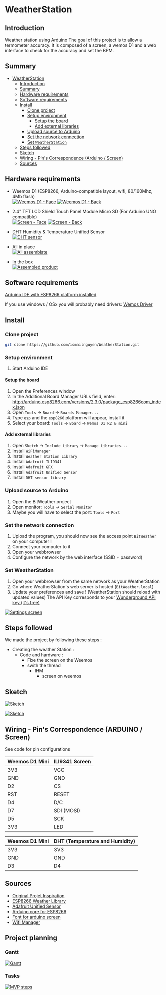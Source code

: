 # WeatherStation

## Introduction
Weather station using Arduino
The goal of this project is to allow a termometer accuracy. It is composed of a screen, a wemos D1 and a web interface to check for the accuracy and set the BPM.<BR>

## Summary

- [WeatherStation](#weatherstation)
    - [Introduction](#introduction)
    - [Summary](#summary)
    - [Hardware requirements](#hardware-requirements)
    - [Software requirements](#software-requirements)
    - [Install](#install)
        - [Clone project](#clone-project)
        - [Setup environment](#setup-environment)
            - [Setup the board](#setup-the-board)
            - [Add external libraries](#add-external-libraries)
        - [Upload source to Arduino](#upload-source-to-arduino)
        - [Set the network connection](#set-the-network-connection)
        - [Set `WeatherStation`](#set-weatherstation)
    - [Steps followed](#steps-followed)
    - [Sketch](#sketch)
    - [Wiring - Pin's Correspondence (Arduino / Screen)](#wiring---pins-correspondence-arduino--screen)
    - [Sources](#sources)

## Hardware requirements
- Weemos D1 (ESP8266, Arduino-compatible layout, wifi, 80/160Mhz, 4Mb flash)<BR>
[![Weemos D1 - Face](http://i.imgur.com/Wp4gmGz.jpg)](http://i.imgur.com/Wp4gmGz.jpg)
[![Weemos D1 - Back](http://i.imgur.com/7sasqUQ.jpg)](http://i.imgur.com/7sasqUQ.jpg)<BR>

- 2.4" TFT LCD Shield Touch Panel Module Micro SD (For Arduino UNO compatible)<BR>
[![Screen - Face](http://i.imgur.com/AzSjkEK.jpg)](http://i.imgur.com/AzSjkEK.jpg)
[![Screen - Back](http://i.imgur.com/h1CRPeX.jpg)](http://i.imgur.com/h1CRPeX.jpg)<BR>

- DHT Humidity & Temperature Unified Sensor<BR>
[![DHT sensor](http://i.imgur.com/hwdQ30U.png)](http://i.imgur.com/hwdQ30U.png)

- All in place<BR>
[![All assemblate](http://i.imgur.com/ysy0L4u.jpg)](http://i.imgur.com/ysy0L4u.jpg)<BR>

- In the box<BR>
[![Assembled product](http://i.imgur.com/DLzYr5T.jpg)](http://i.imgur.com/DLzYr5T.jpg)

## Software requirements

[Arduino IDE with ESP8266 platform installed](https://www.arduino.cc/en/main/software)

If you use windows / OSx you will probably need drivers: [Wemos Driver](https://www.wemos.cc/downloads)


## Install

### Clone project

```sh
git clone https://github.com/ismailnguyen/WeatherStation.git  
```

### Setup environment

1. Start Arduino IDE

#### Setup the board

1. Open the Preferences window
2. In the Additional Board Manager URLs field, enter: http://arduino.esp8266.com/versions/2.3.0/package_esp8266com_index.json
3. Open `Tools` -> `Board` -> `Boards Manager...`
4. Type `esp` and the `esp8266` platform will appear, install it
5. Select your board: `Tools` -> `Board` -> `Wemos D1 R2 & mini`

#### Add external libraries

1. Open `Sketch` -> `Include Library` -> `Manage Libraries...`
2. Install `WiFiManager`
3. Install `Weather Station Library`
4. Install `Adafruit ILI9341`
5. Install `Adafruit GFX`
6. Install `Adafruit Unified Sensor`
7. Install `DHT sensor library`

### Upload source to Arduino

1. Open the BitWeather project
2. Open monitor: `Tools` -> `Serial Monitor`
3. Maybe you will have to select the port: `Tools` -> `Port`

### Set the network connection

1. Upload the program, you should now see the access point `BitWeather` on your computer !
2. Connect your computer to it
3. Open your webbrowser
4. Configure the network by the web interface (SSID + password)

### Set WeatherStation

1. Open your webbrowser from the same network as your WeatherStation
2. Go where WeatherStation's web server is hosted (`BitWeather.local`)
3. Update your preferences and save ! (WeatherStation should reload with updated values)
The API Key corresponds to your [Wunderground API key (it's free)](https://www.wunderground.com/member/registration/)


[![Settings screen](http://i.imgur.com/KKq17dF.png)](http://i.imgur.com/KKq17dF.png)

## Steps followed
We made the project by following these steps :

- Creating the weather Station :
  - Code and hardware :
    - Fixe the screen on the Weemos
    - swith the thread
      - IHM
        - screen on weemos

## Sketch

[![Sketch](http://i.imgur.com/LSkxa9y.png)](http://i.imgur.com/LSkxa9y.png)

[![Sketch](http://i.imgur.com/eUit68K.png)](http://i.imgur.com/eUit68K.png)

## Wiring - Pin's Correspondence (ARDUINO / Screen)

See code for pin configurations

Weemos D1 Mini | ILI9341 Screen
--- | --- 
3V3 | VCC
GND | GND
D2 | CS
RST | RESET
D4 | D/C
D7 | SDI (MOSI)
D5 | SCK
3V3 | LED


Weemos D1 Mini | DHT (Temperature and Humidity)
--- | --- 
3V3 | 3V3
GND | GND
D3  | D4




## Sources
- [Original Projet Inspiration](https://github.com/squix78/esp8266-weather-station-color)
- [ESP8266 Weather Library](https://github.com/squix78/esp8266-weather-station)
- [Adafruit Unified Sensor](https://github.com/adafruit/Adafruit_Sensor)
- [Arduino core for ESP8266](https://github.com/esp8266/Arduino)
- [Font for arduino screen](http://oleddisplay.squix.ch)
- [Wifi Manager](https://github.com/tzapu/WiFiManager)


## Project planning
### Gantt
[![Gantt](http://i.imgur.com/VAtGOoD.png)](http://i.imgur.com/VAtGOoD.png)

### Tasks
[![MVP steps](http://i.imgur.com/aEby3q5.png)](http://i.imgur.com/aEby3q5.png)
